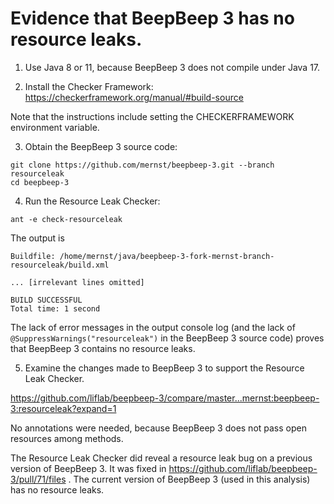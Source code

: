 # Evidence that BeepBeep 3 has no resource leaks.

1. Use Java 8 or 11, because BeepBeep 3 does not compile under Java 17.

2. Install the Checker Framework:
https://checkerframework.org/manual/#build-source

Note that the instructions include setting the CHECKERFRAMEWORK environment variable.

3. Obtain the BeepBeep 3 source code:

```
git clone https://github.com/mernst/beepbeep-3.git --branch resourceleak
cd beepbeep-3
```

4. Run the Resource Leak Checker:

```
ant -e check-resourceleak
```

The output is

```
Buildfile: /home/mernst/java/beepbeep-3-fork-mernst-branch-resourceleak/build.xml

... [irrelevant lines omitted]

BUILD SUCCESSFUL
Total time: 1 second
```

The lack of error messages in the output console log (and the lack of `@SuppressWarnings("resourceleak")` in the BeepBeep 3 source code) proves that BeepBeep 3 contains no resource leaks.

5. Examine the changes made to BeepBeep 3 to support the Resource Leak Checker.

https://github.com/liflab/beepbeep-3/compare/master...mernst:beepbeep-3:resourceleak?expand=1

No annotations were needed, because BeepBeep 3 does not pass open resources among methods.

The Resource Leak Checker did reveal a resource leak bug on a previous version of BeepBeep 3.  It was fixed in https://github.com/liflab/beepbeep-3/pull/71/files .   The current version of BeepBeep 3 (used in this analysis) has no resource leaks.
